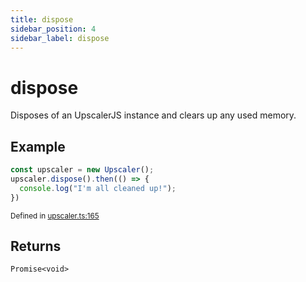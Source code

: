 ```yaml
---
title: dispose
sidebar_position: 4
sidebar_label: dispose
---
```


# dispose

Disposes of an UpscalerJS instance and clears up any used memory.

## Example

```javascript
const upscaler = new Upscaler();
upscaler.dispose().then(() => {
  console.log("I'm all cleaned up!");
})
```

<small className="gray">Defined in <a target="_blank" href="https://github.com/thekevinscott/UpscalerJS/tree/main/packages/upscalerjs/src/upscaler.ts#L165">upscaler.ts:165</a></small>

## Returns

`Promise<void>`